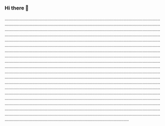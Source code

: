 ### Hi there 👋

.......................................................................................................................................................................................................................................................................................................................................................................................................................................................................................................................................................................................................................................................................................................................................................................................................................................................................................................................................................................................................................................................................................................................................................................................................................................................................................................................................................................................................................................................................................................................................................................................................................................................................................................................................................................................................................................................................................................................................................................................................................................................................................................................................................................................................................................................................................................................................................................................................................................................................................................................................................
